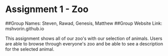 # **Assignment 1 - Zoo**

##Group Names: Steven, Rawad, Genesis, Matthew
##Group Website Link: mshvorin.github.io

This assignment shows all of our zoo's with our selection of animals. Users are able to browse through everyone's zoo and be able to see a description for the selected animal.
